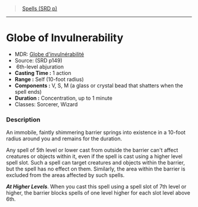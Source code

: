 ﻿---
!SpellItem
Family: SpellVO
Level: 6
Type: abjuration
CastingTime: 1 action
Range: Self (10-foot radius)
Components: V, S, M (a glass or crystal bead that shatters when the spell ends)
Duration: Concentration, up to 1 minute
Classes: Sorcerer, Wizard
Id: spells_vo.md#globe-of-invulnerability
ParentLink: spells_vo.md#spells-srd-p
Name: Globe of Invulnerability
ParentName: Spells (SRD p)
NameLevel: 1
AltName: "[Globe d'invulnérabilité](hd_spells_globe_dinvulnerabilite.md)"
Source: (SRD p149)
Attributes:
  Name: Globe of Invulnerability
  Markdown: >+
    # <!--Name-->Globe of Invulnerability<!--/Name-->


    - MDR: <!--AltName-->[Globe d'invulnérabilité](hd_spells_globe_dinvulnerabilite.md)<!--/AltName-->

    - Source: <!--Source-->(SRD p149)<!--/Source-->

    -  <!--Level-->6<!--/Level-->th-level <!--Type-->abjuration<!--/Type-->

    - **Casting Time :** <!--CastingTime-->1 action<!--/CastingTime-->

    - **Range :** <!--Range-->Self (10-foot radius)<!--/Range-->

    - **Components :** <!--Components-->V, S, M (a glass or crystal bead that shatters when the spell ends)<!--/Components-->

    - **Duration :** <!--Duration-->Concentration, up to 1 minute<!--/Duration-->

    - Classes: <!--Classes-->Sorcerer, Wizard<!--/Classes-->


    ### Description


    An immobile, faintly shimmering barrier springs into existence in a 10-foot radius around you and remains for the duration.


    Any spell of 5th level or lower cast from outside the barrier can't affect creatures or objects within it, even if the spell is cast using a higher level spell slot. Such a spell can target creatures and objects within the barrier, but the spell has no effect on them. Similarly, the area within the barrier is excluded from the areas affected by such spells.


    **_At Higher Levels_**. When you cast this spell using a spell slot of 7th level or higher, the barrier blocks spells of one level higher for each slot level above 6th.

  AltName: "[Globe d'invulnérabilité](hd_spells_globe_dinvulnerabilite.md)"
  Source: (SRD p149)
  Level: 6
  Type: abjuration
  CastingTime: 1 action
  Range: Self (10-foot radius)
  Components: V, S, M (a glass or crystal bead that shatters when the spell ends)
  Duration: Concentration, up to 1 minute
  Classes: Sorcerer, Wizard
AttributesDictionary: >+
  Name: Globe of Invulnerability

  Markdown: >+

    # <!--Name-->Globe of Invulnerability<!--/Name-->





    - MDR: <!--AltName-->[Globe d'invulnérabilité](hd_spells_globe_dinvulnerabilite.md)<!--/AltName-->



    - Source: <!--Source-->(SRD p149)<!--/Source-->



    -  <!--Level-->6<!--/Level-->th-level <!--Type-->abjuration<!--/Type-->



    - **Casting Time :** <!--CastingTime-->1 action<!--/CastingTime-->



    - **Range :** <!--Range-->Self (10-foot radius)<!--/Range-->



    - **Components :** <!--Components-->V, S, M (a glass or crystal bead that shatters when the spell ends)<!--/Components-->



    - **Duration :** <!--Duration-->Concentration, up to 1 minute<!--/Duration-->



    - Classes: <!--Classes-->Sorcerer, Wizard<!--/Classes-->





    ### Description





    An immobile, faintly shimmering barrier springs into existence in a 10-foot radius around you and remains for the duration.





    Any spell of 5th level or lower cast from outside the barrier can't affect creatures or objects within it, even if the spell is cast using a higher level spell slot. Such a spell can target creatures and objects within the barrier, but the spell has no effect on them. Similarly, the area within the barrier is excluded from the areas affected by such spells.





    **_At Higher Levels_**. When you cast this spell using a spell slot of 7th level or higher, the barrier blocks spells of one level higher for each slot level above 6th.



  AltName: "[Globe d'invulnérabilité](hd_spells_globe_dinvulnerabilite.md)"

  Source: (SRD p149)

  Level: 6

  Type: abjuration

  CastingTime: 1 action

  Range: Self (10-foot radius)

  Components: V, S, M (a glass or crystal bead that shatters when the spell ends)

  Duration: Concentration, up to 1 minute

  Classes: Sorcerer, Wizard

---
> [Spells (SRD p)](srd_spells.md)

---

# Globe of Invulnerability

- MDR: [Globe d'invulnérabilité](hd_spells_globe_dinvulnerabilite.md)
- Source: (SRD p149)
-  6th-level abjuration
- **Casting Time :** 1 action
- **Range :** Self (10-foot radius)
- **Components :** V, S, M (a glass or crystal bead that shatters when the spell ends)
- **Duration :** Concentration, up to 1 minute
- Classes: Sorcerer, Wizard

### Description

An immobile, faintly shimmering barrier springs into existence in a 10-foot radius around you and remains for the duration.

Any spell of 5th level or lower cast from outside the barrier can't affect creatures or objects within it, even if the spell is cast using a higher level spell slot. Such a spell can target creatures and objects within the barrier, but the spell has no effect on them. Similarly, the area within the barrier is excluded from the areas affected by such spells.

**_At Higher Levels_**. When you cast this spell using a spell slot of 7th level or higher, the barrier blocks spells of one level higher for each slot level above 6th.

